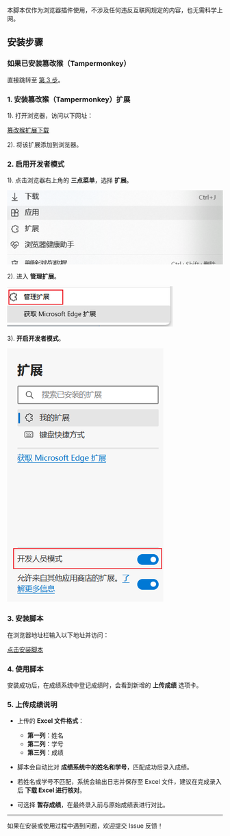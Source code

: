 本脚本仅作为浏览器插件使用，不涉及任何违反互联网规定的内容，也无需科学上网。

## 安装步骤

### 如果已安装篡改猴（Tampermonkey）
直接跳转至 [第 3 步](#3-安装脚本)。

### 1. 安装篡改猴（Tampermonkey）扩展

1). 打开浏览器，访问以下网址：
   
   [篡改猴扩展下载](https://microsoftedge.microsoft.com/addons/detail/%E7%AF%A1%E6%94%B9%E7%8C%B4/iikmkjmpaadaobahmlepeloendndfphd)
   
2). 将该扩展添加到浏览器。

### 2. 启用开发者模式

1). 点击浏览器右上角的 **三点菜单**，选择 **扩展**。
   
   ![image](https://github.com/huangyi718/userscripts/blob/main/step/1.png)
   
2). 进入 **管理扩展**。
   
   ![image](https://github.com/huangyi718/userscripts/blob/main/step/2.png)
   
3). **开启开发者模式**。
   
   ![image](https://github.com/huangyi718/userscripts/blob/main/step/3.png)

### 3. 安装脚本

在浏览器地址栏输入以下地址并访问：

[点击安装脚本](https://cdn.jsdelivr.net/gh/huangyi718/userscripts@main/%E6%88%90%E7%BB%A9%E5%BD%95%E5%85%A5.user.js)

### 4. 使用脚本

安装成功后，在成绩系统中登记成绩时，会看到新增的 **上传成绩** 选项卡。

### 5. 上传成绩说明

- 上传的 **Excel 文件格式**：
  - **第一列**：姓名
  - **第二列**：学号
  - **第三列**：成绩

- 脚本会自动比对 **成绩系统中的姓名和学号**，匹配成功后录入成绩。
- 若姓名或学号不匹配，系统会输出日志并保存至 Excel 文件，建议在完成录入后 **下载 Excel 进行核对**。
- 可选择 **暂存成绩**，在最终录入前与原始成绩表进行对比。

---

如果在安装或使用过程中遇到问题，欢迎提交 Issue 反馈！
